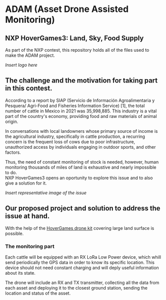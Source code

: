 # ADAM (Asset Drone Assisted Monitoring)
## NXP HoverGames3: Land, Sky, Food Supply
As part of the NXP contest, this repository holds all of the files used to make the ADAM project.

*Insert logo here*

## The challenge and the motivation for taking part in this contest.
According to a report by SIAP (Servicio de Información Agroalimentaria y Pesquera/ Agri-Food and Fisheries Information Service) [1], the total number of cattle in Mexico in 2021 was 35,998,885. This industry is a vital part of the country's economy, providing food and raw materials of animal origin.

[^1]: https://www.gob.mx/siap/documentos/poblacion-ganadera-136762?idiom=es

In conversations with local landowners whose primary source of income is the agricultural industry, specifically in cattle production, a recurring concern is the frequent loss of cows due to poor infrastructure, unauthorized access by individuals engaging in outdoor sports, and other factors.  

Thus, the need of constant monitoring of stock is needed, however, human monitoring thousands of miles of land is exhaustive and nearly impossible to do.  
NXP HoverGames3 opens an oportunity to explore this issue and to also give a solution for it.

*Insert representative image of the issue*

## Our proposed project and solution to address the issue at hand.
With the help of the [HoverGames drone kit](https://www.nxp.com/design/designs/nxp-hovergames-drone-kit-including-rddrone-fmuk66-and-peripherals:KIT-HGDRONEK66) covering large land surface is possible.  
### The monitoring part
Each cattle will be equipped with an RX LoRa Low Power device, which whill send periodically the GPS data in order to know its specific location. This device should not need constant charging and will deply useful information about its state.

The drone will include an RX and TX transmitter, collecting all the data from each asset and deploying it to the closest ground station, sending the location and status of the asset.
